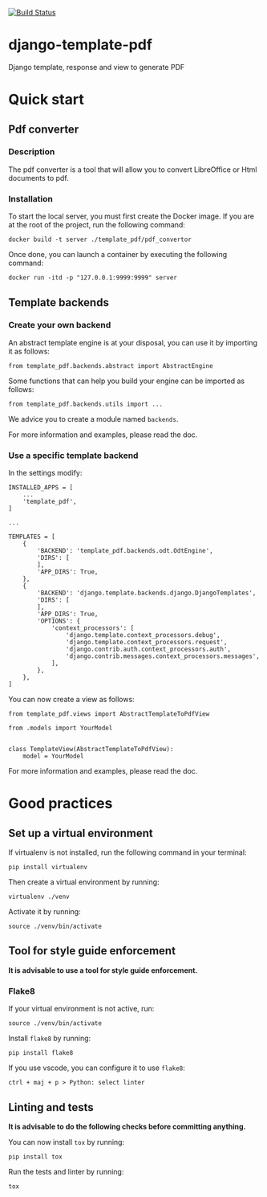 [![Build Status](https://travis-ci.org/Terralego/django-template-pdf.svg?branch=master)](https://travis-ci.org/Terralego/django-template-pdf)

# django-template-pdf
Django template, response and view to generate PDF

# Quick start

## Pdf converter

### Description

The pdf converter is a tool that will allow you to convert LibreOffice or Html documents to pdf.

### Installation

To start the local server, you must first create the Docker image.
If you are at the root of the project, run the following command:

```
docker build -t server ./template_pdf/pdf_convertor
```

Once done, you can launch a container by executing the following command:

```
docker run -itd -p "127.0.0.1:9999:9999" server
```

## Template backends

### Create your own backend

An abstract template engine is at your disposal, you can use it by importing it as follows:

```
from template_pdf.backends.abstract import AbstractEngine
```

Some functions that can help you build your engine can be imported as follows:

```
from template_pdf.backends.utils import ...
```

We advice you to create a module named `backends`.

For more information and examples, please read the doc.

### Use a specific template backend

In the settings modify:

```
INSTALLED_APPS = [
    ...
    'template_pdf',
]

...

TEMPLATES = [
    {
        'BACKEND': 'template_pdf.backends.odt.OdtEngine',
        'DIRS': [
        ],
        'APP_DIRS': True,
    },
    {
        'BACKEND': 'django.template.backends.django.DjangoTemplates',
        'DIRS': [
        ],
        'APP_DIRS': True,
        'OPTIONS': {
            'context_processors': [
                'django.template.context_processors.debug',
                'django.template.context_processors.request',
                'django.contrib.auth.context_processors.auth',
                'django.contrib.messages.context_processors.messages',
            ],
        },
    },
]
```

You can now create a view as follows:

```
from template_pdf.views import AbstractTemplateToPdfView

from .models import YourModel


class TemplateView(AbstractTemplateToPdfView):
    model = YourModel
```

For more information and examples, please read the doc.

# Good practices

## Set up a virtual environment

If virtualenv is not installed, run the following command in your terminal:
```
pip install virtualenv
```

Then create a virtual environment by running:
```
virtualenv ./venv
```

Activate it by running:
```
source ./venv/bin/activate
```

## Tool for style guide enforcement

**It is advisable to use a tool for style guide enforcement.**

### Flake8

If your virtual environment is not active, run:
```
source ./venv/bin/activate
```

Install `flake8` by running:
```
pip install flake8
```

If you use vscode, you can configure it to use `flake8`:
```
ctrl + maj + p > Python: select linter
```

## Linting and tests

**It is advisable to do the following checks before committing anything.**

You can now install `tox` by running:
```
pip install tox
```

Run the tests and linter by running:
```
tox
```
